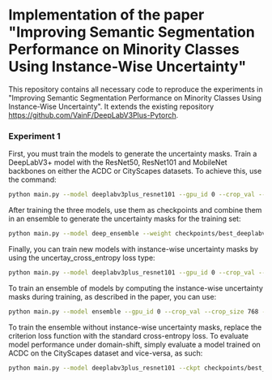 # Implementation of the paper "Improving Semantic Segmentation Performance on Minority Classes Using Instance-Wise Uncertainty"

This repository contains all necessary code to reproduce the experiments in "Improving Semantic Segmentation Performance on Minority Classes Using Instance-Wise Uncertainty". It extends the existing repository https://github.com/VainF/DeepLabV3Plus-Pytorch.

### Experiment 1

First, you must train the models to generate the uncertainty masks. Train a DeepLabV3+ model with the ResNet50, ResNet101 and MobileNet backbones on either the ACDC or CityScapes datasets. To achieve this, use the command:
```bash
python main.py --model deeplabv3plus_resnet101 --gpu_id 0 --crop_val --lr 0.0001 --crop_size 768 --batch_size 2 --val_batch_size 1 --output_stride 16 --dataset cityscapes --data_root ./datasets/data/cityscapes --total_itrs 50000 --random_seed -1
```
After training the three models, use them as checkpoints and combine them in an ensemble to generate the uncertainty masks for the training set:
```bash
python main.py --model deep_ensemble --weight checkpoints/best_deeplabv3plus_resnet101_cityscapes_os16_seed7830581.pth --weight checkpoints/best_deeplabv3plus_mobilenet_cityscapes_os16_seed6009574.pth --weight checkpoints/best_deeplabv3plus_resnet50_cityscapes_os16_seed8344116.pth --gpu_id 0 --crop_val --lr 0.0001 --crop_size 768 --batch_size 1 --val_batch_size 1 --output_stride 16 --dataset cityscapes --data_root ./datasets/data/cityscapes --make_uncertainty_masks
```
Finally, you can train new models with instance-wise uncertainty masks by using the uncertay_cross_entropy loss type:
```bash
python main.py --model deeplabv3plus_resnet101 --gpu_id 0 --crop_val --loss_type uncertainty_cross_entropy --lr 0.0001 --crop_size 768 --batch_size 2 --val_batch_size 1 --output_stride 16 --dataset cityscapes --data_root ./datasets/data/cityscapes --total_itrs 50000 --random_seed -1
```
To train an ensemble of models by computing the instance-wise uncertainty masks during training, as described in the paper, you can use:
```bash
python main.py --model ensemble --gpu_id 0 --crop_val --crop_size 768 --batch_size 2 --val_batch_size 1 --output_stride 16 --dataset acdc --data_root ./datasets/data/ACDC --total_itrs 50000 --random_seed -1 --member deeplabv3plus_resnet101 --member deeplabv3plus_resnet50 --member deeplabv3plus_mobilenet --ensemble_lr 0.0001 --ensemble_lr 0.0001 --ensemble_lr 0.001
```
To train the ensemble without instance-wise uncertainty masks, replace the criterion loss function with the standard cross-entropy loss. To evaluate model performance under domain-shift, simply evaluate a model trained on ACDC on the CityScapes dataset and vice-versa, as such:
```bash
python main.py --model deeplabv3plus_resnet101 --ckpt checkpoints/best_deeplabv3plus_resnet101_acdc_os16_seed7830581.pth --gpu_id 0 --crop_val --crop_size 768 --batch_size 2 --val_batch_size 1 --output_stride 16 --dataset cityscapes --data_root ./datasets/data/cityscapes --random_seed -1 --test_only
```